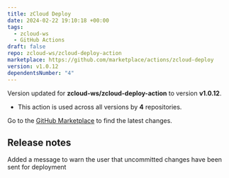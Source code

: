 ```yaml
---
title: zCloud Deploy
date: 2024-02-22 19:10:18 +00:00
tags:
  - zcloud-ws
  - GitHub Actions
draft: false
repo: zcloud-ws/zcloud-deploy-action
marketplace: https://github.com/marketplace/actions/zcloud-deploy
version: v1.0.12
dependentsNumber: "4"
---
```



Version updated for **zcloud-ws/zcloud-deploy-action** to version **v1.0.12**.
- This action is used across all versions by **4** repositories.

Go to the [GitHub Marketplace](https://github.com/marketplace/actions/zcloud-deploy) to find the latest changes.

## Release notes

Added a message to warn the user that uncommitted changes have been sent for deployment

